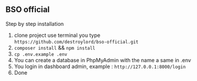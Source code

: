 ## BSO official

Step by step installation

1.  clone project use terminal you type `https://github.com/destroylord/bso-official.git`
2.  `composer install` && `npm install`
3.  `cp .env.example .env`
4.  You can create a database in PhpMyAdmin with the name a same in .env
5.  You login in dashboard admin, example : `http://127.0.0.1:8000/login`
7.  Done